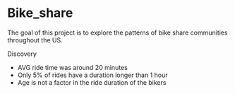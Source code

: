 # Bike_share
The goal of this project is to explore the patterns of bike share communities throughout the US.

Discovery
- AVG ride time was around 20 minutes
- Only 5% of rides have a duration longer than 1 hour
- Age is not a factor in the ride duration of the bikers